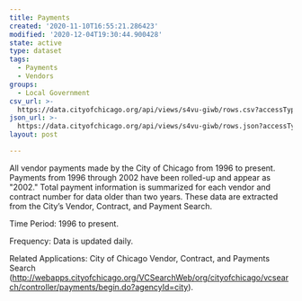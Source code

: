 ```yaml
---
title: Payments
created: '2020-11-10T16:55:21.286423'
modified: '2020-12-04T19:30:44.900428'
state: active
type: dataset
tags:
  - Payments
  - Vendors
groups:
  - Local Government
csv_url: >-
  https://data.cityofchicago.org/api/views/s4vu-giwb/rows.csv?accessType=DOWNLOAD
json_url: >-
  https://data.cityofchicago.org/api/views/s4vu-giwb/rows.json?accessType=DOWNLOAD
layout: post

---
```

All vendor payments made by the City of Chicago from 1996 to present. Payments from 1996 through 2002 have been rolled-up and appear as "2002." Total payment information is summarized for each vendor and contract number for data older than two years. These data are extracted from the City’s Vendor, Contract, and Payment Search.

Time Period: 1996 to present.

Frequency: Data is updated daily.

Related Applications: City of Chicago Vendor, Contract, and Payments Search (http://webapps.cityofchicago.org/VCSearchWeb/org/cityofchicago/vcsearch/controller/payments/begin.do?agencyId=city).

